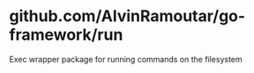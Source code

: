 # github.com/AlvinRamoutar/go-framework/run

Exec wrapper package for running commands on the filesystem